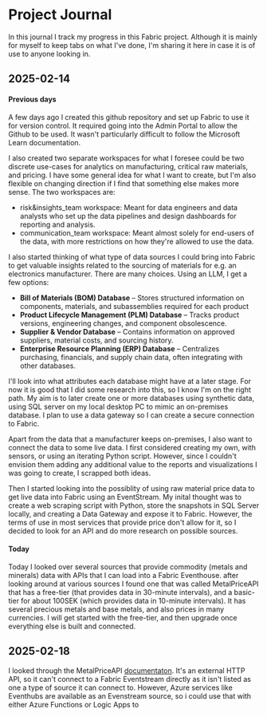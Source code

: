 # Project Journal

In this journal I track my progress in this Fabric project. Although it is mainly for myself to keep tabs on what I've done, I'm sharing it here in case it is of use to anyone looking in.

## 2025-02-14

#### Previous days

A few days ago I created this github repository and set up Fabric to use it for version control. It required going into the Admin Portal to allow the Github to be used. It wasn't particularly difficult to follow the Microsoft Learn documentation.

I also created two separate workspaces for what I foresee could be two discrete use-cases for analytics on manufacturing, critical raw materials, and pricing. I have some general idea for what I want to create, but I'm also flexible on changing direction if I find that something else makes more sense. The two workspaces are:

- risk&insights_team workspace: Meant for data engineers and data analysts who set up the data pipelines and design dashboards for reporting and analysis.
- communication_team workspace: Meant almost solely for end-users of the data, with more restrictions on how they're allowed to use the data.

I also started thinking of what type of data sources I could bring into Fabric to get valuable insights related to the sourcing of materials for e.g. an electronics manufacturer. There are many choices. Using an LLM, I get a few options:

- **Bill of Materials (BOM) Database** – Stores structured information on components, materials, and subassemblies required for each product
- **Product Lifecycle Management (PLM) Database** – Tracks product versions, engineering changes, and component obsolescence.
- **Supplier & Vendor Database** – Contains information on approved suppliers, material costs, and sourcing history.
- **Enterprise Resource Planning (ERP) Database** – Centralizes purchasing, financials, and supply chain data, often integrating with other databases.

I'll look into what attributes each database might have at a later stage. For now it is good that I did some research into this, so I know I'm on the right path. My aim is to later create one or more databases using synthetic data, using SQL server on my local desktop PC to mimic an on-premises database. I plan to use a data gateway so I can create a secure connection to Fabric.

Apart from the data that a manufacturer keeps on-premises, I also want to connect the data to some live data. I first considered creating my own, with sensors, or using an iterating Python script. However, since I couldn't envision them adding any additional value to the reports and visualizations I was going to create, I scrapped both ideas. 

Then I started looking into the possiblity of using raw material price data to get live data into Fabric using an EventStream. My inital thought was to create a web scraping script with Python, store the snapshots in SQL Server locally, and creating a Data Gateway and expose it to Fabric. However, the terms of use in most services that provide price don't allow for it, so I decided to look for an API and do more research on possible sources.

#### Today

Today I looked over several sources that provide commodity (metals and minerals) data with APIs that I can load into a Fabric Eventhouse. after looking around at various sources I found one that was called MetalPriceAPI that has a free-tier (that provides data in 30-minute intervals), and a basic-tier for about 100SEK (which provides data in 10-minute intervals). It has several precious metals and base metals, and also prices in many currencies. I will get started with the free-tier, and then upgrade once everything else is built and connected.

## 2025-02-18

I looked through the MetalPriceAPI [documentaton](https://metalpriceapi.com/documentation). It's an external HTTP API, so it can't connect to a Fabric Eventstream directly as it isn't listed as one a type of source it can connect to. However, Azure services like Eventhubs are available as an Evenstream source, so i could use that with either Azure Functions or Logic Apps to 